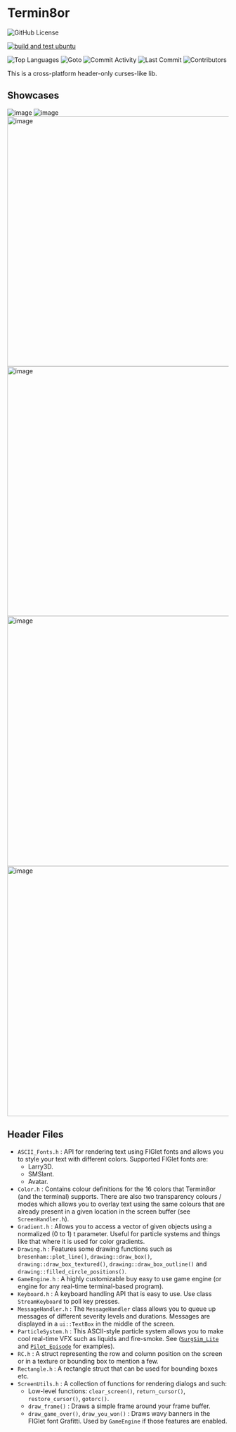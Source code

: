 # Termin8or

![GitHub License](https://img.shields.io/github/license/razterizer/Termin8or?color=blue)

[![build and test ubuntu](https://github.com/razterizer/Termin8or/actions/workflows/build-and-test-ubuntu.yml/badge.svg)](https://github.com/razterizer/Termin8or/actions/workflows/build-and-test-ubuntu.yml)

![Top Languages](https://img.shields.io/github/languages/top/razterizer/Termin8or)
![Goto](https://img.shields.io/github/search/razterizer/Termin8or/goto)
![Commit Activity](https://img.shields.io/github/commit-activity/t/razterizer/Termin8or)
![Last Commit](https://img.shields.io/github/last-commit/razterizer/Termin8or?color=blue)
![Contributors](https://img.shields.io/github/contributors/razterizer/Termin8or?color=blue)
<!-- ![Languages](https://img.shields.io/github/languages/count/razterizer/Termin8or) -->

This is a cross-platform header-only curses-like lib.

## Showcases

![image](https://github.com/razterizer/Pilot_Episode/assets/32767250/9b596d5c-e128-4dba-8fb5-02e9b3d8f412)
![image](https://github.com/razterizer/Pilot_Episode/assets/32767250/abd78df7-7314-43a2-8ef6-0270dc979575)
<img width="568" alt="image" src="https://github.com/razterizer/SurgSim_Lite/assets/32767250/2d356a54-6117-4d6b-aeca-4a025e8ae372">
<img width="567" alt="image" src="https://github.com/razterizer/SurgSim_Lite/assets/32767250/47cf2c18-c9cf-46a5-9787-bfd3ad69540a">
<img width="568" alt="image" src="https://github.com/user-attachments/assets/c3075838-7f15-4679-862e-ce47780c9b39">
<img width="568" alt="image" src="https://github.com/user-attachments/assets/bfb04801-8969-418f-b5bd-0c24d37eb0b3">

## Header Files

* `ASCII_Fonts.h` : API for rendering text using FIGlet fonts and allows you to style your text with different colors. Supported FIGlet fonts are:
  * Larry3D.
  * SMSlant.
  * Avatar.
* `Color.h` : Contains colour definitions for the 16 colors that Termin8or (and the terminal) supports. There are also two transparency colours / modes which allows you to overlay text using the same colours that are already present in a given location in the screen buffer (see `ScreenHandler.h`).
* `Gradient.h` : Allows you to access a vector of given objects using a normalized (0 to 1) t parameter. Useful for particle systems and things like that where it is used for color gradients.
* `Drawing.h` : Features some drawing functions such as `bresenham::plot_line()`, `drawing::draw_box()`, `drawing::draw_box_textured()`, `drawing::draw_box_outline()` and `drawing::filled_circle_positions()`.
* `GameEngine.h` : A highly customizable buy easy to use game engine (or engine for any real-time terminal-based program).
* `Keyboard.h` : A keyboard handling API that is easy to use. Use class `StreamKeyboard` to poll key presses.
* `MessageHandler.h` : The `MessageHandler` class allows you to queue up messages of different severity levels and durations. Messages are displayed in a `ui::TextBox` in the middle of the screen.
* `ParticleSystem.h` : This ASCII-style particle system allows you to make cool real-time VFX such as liquids and fire-smoke. See ([`SurgSim_Lite`](https://github.com/razterizer/SurgSim_Lite) and [`Pilot_Episode`](https://github.com/razterizer/Pilot_Episode) for examples).
* `RC.h` : A struct representing the row and column position on the screen or in a texture or bounding box to mention a few.
* `Rectangle.h` : A rectangle struct that can be used for bounding boxes etc.
* `ScreenUtils.h` : A collection of functions for rendering dialogs and such:
  * Low-level functions: `clear_screen()`, `return_cursor()`, `restore_cursor()`, `gotorc()`.
  * `draw_frame()` : Draws a simple frame around your frame buffer.
  * `draw_game_over()`, `draw_you_won()` : Draws wavy banners in the FIGlet font Grafitti. Used by `GameEngine` if those features are enabled.
  
